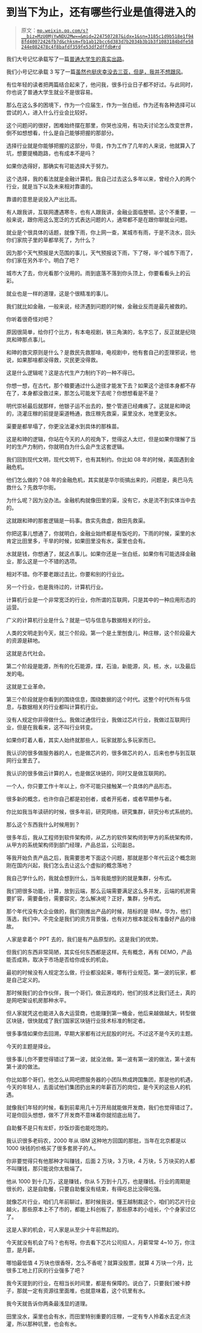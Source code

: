 # 到当下为止，还有哪些行业是值得进入的

> 原文：[`mp.weixin.qq.com/s?__biz=MzU0MjYwNDU2Mw==&mid=2247507287&idx=1&sn=3185c1d9b518e1f948fd40072426fb7d&chksm=fb1ab12bcc6d383d7b2034b3b1b3f1083184bdfe58244e082478c4f8bafdf359fe53df2dffdb#rd`](http://mp.weixin.qq.com/s?__biz=MzU0MjYwNDU2Mw==&mid=2247507287&idx=1&sn=3185c1d9b518e1f948fd40072426fb7d&chksm=fb1ab12bcc6d383d7b2034b3b1b3f1083184bdfe58244e082478c4f8bafdf359fe53df2dffdb#rd)

我们大号记忆承载写了一篇[普通大学生的真实出路](http://mp.weixin.qq.com/s?__biz=MzU0MjYwNDU2Mw==&mid=2247507275&idx=1&sn=e828738b3f2c5074ed818114a6c2b138&chksm=fb1ab137cc6d3821e30f2bf54b5e9fadff210059c247c15870a7163aa2661d1571b519bf2cff&scene=21#wechat_redirect)。

我们小号记忆承载 3 写了一篇[虽然也挺庆幸没去三亚，但是，我并不想跟风](http://mp.weixin.qq.com/s?__biz=MzU3NDc5Nzc0NQ==&mid=2247519625&idx=1&sn=84a90e610fc0cb39a3cae980037a3cdf&chksm=fd2e2f57ca59a6411fcbd0c8f0ac5e0d37f52a216543e06e1f36caa189cf37a7c70bca7b7c7c&scene=21#wechat_redirect)。

有位年轻的读者把两篇结合起来了，他问我，很多行业日子都不好过。与此同时，你也说了普通大学生就业不是很容易。

那么在这么多的困境下，作为一个应届生，作为一张白纸，作为还有各种选择可以尝试的人，进入什么行业会比较好。

这个问题问的很好，困难始终摆在那里，你哭也没用，有功夫讨论怎么改变世界，倒不如想想看，什么是自己能够把握的那部分。

选择行业就是你能够把握的这部分，毕竟，作为工作了几年的人来说，他就算入了坑，想要提桶跑路，也有成本不是吗？

如果你选得好，那确实有可能选择大于努力。

这个选择，我的看法就是金融计算机，我自己过去这么多年以来，曾经介入的两个行业，就是当下以及未来相对靠谱的。

靠谱的意思是说投入产出比高。

有人跟我讲，互联网遭遇寒冬，也有人跟我讲，金融业面临整顿。这个不重要，一般来说，跟你用这么宽泛的方式表达问题的人，通常都不是在跟你聊就业问题。

就业是个很具体的话题，就像下雨，你上网一查，某城市有雨，于是不浇水，回头你们家院子里的草都旱死了，为什么？

因为那个天气预报是大范围的事儿，天气预报说下雨，下了呀，半个城市下雨了，你们家在另外半个。明白了吧？

城市大了去，你光看那个没用的。雨到底落不落到你头顶上，你要看看头上的云彩。

就业也是一样的道理，这是个很精准的事儿。

我们就比如金融，一般来说，经济遇到问题的时候，金融业反而是最先被救的。

你听着很奇怪对吧？

原因很简单，给你打个比方，有本电视剧，铁三角演的，名字忘了，反正就是纪晓岚和珅那点事儿。

和珅的救灾原则是什么？是救民先救那啥，电视剧中，他有套自己的歪理邪说，他说，如果那啥都没得救，灾民更没得救。

这是什么逻辑呢？这是古代生产力制约下的一种不得已。

你想一想，在古代，那个粮要通过什么途径才能发下去？如果这个途径本身都不存在了，本身都没救过来，那怎么可能发下去呢？你想想看是不是？

明代崇祯最后就那样，他银子运不出去的，整个管道已经瘫痪了。这就是和珅说的，浇灌庄稼的前提是渠道畅通，救庄稼先救渠，渠里没水，地里更没水。

渠要是都旱塌了，你更没法灌水到具体的那株苗。

这是和珅的逻辑，你站在今天的人的视角下，觉得这人太烂，但是如果你理解了当时的生产力制约，你就明白为什么会产生这套逻辑。

我们回到现代文明，现代文明下，也有其制约。你比如 08 年的时候，美国遇到金融危机。

他们怎么做的？08 年的金融危机，其实就是华尔街搞出来的，问题是，奥巴马先救什么？先救华尔街。

为什么呢？因为没办法。金融机构就像田里的渠，没有它，水是流不到实体当中去的。

这就跟和珅的那套逻辑是一码事。救实先救虚，救田先救渠。

你把这事儿想通了，你就明白，金融业始终都是有饭吃的，下雨的时候，渠里的水肯定比田里多，干旱的时候，如果田里没有水，渠里也会有。

水就是钱，你想通了，就这点事儿。如果你还是一张白纸，如果你有可能选择金融业，那么这是一个不错的选项。

相对不错。你不要老跟过去比，你要和别的行业比。

另一个行业，也是我待过的，计算机行业。

计算机行业是一个非常宽泛的行业，你所谓的互联网，只是其中的一种应用形态的运营。

广义的计算机行业是什么？就是一切与信息与数据相关的行业。

人类的文明走到今天，就三个阶段。第一个是土里刨食儿，种庄稼，这个阶段最大的资源是耕地。

这就是古代社会。

第二个阶段是能源，所有的化石能源，煤，石油，新能源，风，核，水，以及最后发的电。

这就是工业革命。

第三个阶段就是你看到的围绕信息，围绕数据的这个时代。这整个时代所有与信息，与数据相关的行业都叫计算机行业。

没有人规定你非得做什么。我做过通信行业，我做过芯片行业，我做过互联网行业，但是在我看来，这不叫行业转变。

如果你盯着人看，其实人始终就那些人，玩家就那么多玩家而已。

我认识的很多做服务器的人，也是做芯片的，很多做芯片的人，后来也参与到互联网行业里去了。

我认识的很多做云计算的人，也是做区块链的，同时又是做互联网的。

一个人，你只要工作十年以上，你不可能只接触某一个具体的产品形态。

很多新的概念，也许你自己都是初创者，或者开拓者，或者早期参与者。

你比如我当年读研的时候，很多年前，研究网络，研究集群，研究分布式系统的。

那么这个东西我什么时候用到？

很多年后，我从工程师到软件架构师，从乙方的软件架构师到甲方的系统架构师，从甲方的系统架构师到部门经理，产品总监，公司副总。

等我开始负责产品之后，我需要思考下面这个问题，那就是那个年代云这个概念刚刚在国内兴起，我们怎么去让这么个虚拟的概念落地？

我自己学什么的，我就会想到什么，当年我能想到的就是集群，分布式。

我们把很多功能，计算，放到云端，那么云端需要满足这么多并发，云端的机房需要扩容，需要备份，需要容灾，怎么解决呢？正好，集群，分布式。

那个年代没有大企业做的，我们刚推出产品的时候，陪标的是 IBM，华为，他们落选，我们中。不完全是我们的资方背景强，也有对方根本就没有准备好产品的缘故。

人家是拿着个 PPT 去的，我们是有产品原型的。这是我们的优势。

但我们的东西非常简陋，其实任何东西都是这样。先有概念，再有 DEMO，产品能否成熟，取决于市场是否给你成长的机会。

最初的时候没有人规定怎么做，行业都没起来，哪有行业规范。第一波的玩家，都是自己定义的。

那时候我们的合作伙伴，我一个哥们，做云游戏的，他们的技术比我们还土，真的是网吧架设机房那种水平。

但人家就凭这也能进入各大运营商，也能赚到第一桶金，他后来越做越大，转型做区块链，很快就成了我们国家区块链行业技术标准的制定者。

很多事情如果你去回溯，早期大家都有过光屁股的时光。不过这不是今天的主题。

今天的主题是择业。

很多事儿你不要觉得错过了第一波，就没法做。第一波有第一波的做法，第十波有第十波的做法。

你比如那个哥们，他怎么从网吧攒服务器的小团队熬成跨国集团，那是他的机遇，今天的年轻人，去面试他们集团扔出来的年薪百万的岗位，是今天的这些人的机遇。

就像我们年轻的时候，看到前辈用几十万开局就能做开发商，我们也觉得错过了。可是你回头想想，做不了开发商不意味着你就彻底出局了。

自助餐不是只有龙虾，炒饭炒面也能吃饱的。

我认识很多老码农，2000 年从 IBM 这种地方回国的那批，当年在北京都是以 1000 块钱的价格买了很多套房子的人。 

你非要觉得只有他那种才叫赚钱，后面 2 万块，3 万块，4 万块，5 万块买的人都不叫赚钱，那只能说你太极端了。

他从 1000 到十几万，这是赚钱，你从 5 万到十几万，也是赚钱。行业的周期是很长的，这是自助餐，只要自助餐没有结束，有得吃总比没得吃强。

就像芯片行业，咱们几年前聊过，那时候我说，懂王越制裁这个，咱们的芯片行业越火，那些原本上不了市的，都能上科创板了，那些原本的小组长，个个身家过亿了。

这是人家的机会，可人家是从至少十年前熬起的。

今天就没有机会了吗？也有呀。你去看下芯片公司招人，月薪常常 4~10 万，你注意，是月薪。

哪怕最低值 4 万块也很香呀，怎么不香呢？就算没股票，就算 4 万块一个月，比很多工地上打灰的行业强多了吧？

我今天提到的行业，在相当长时间里，都是有保障的。说白了，只要我们被卡脖子，那就一定有资源往里面堆，也就意味着，这个坑里有水。

我今天就告诉你两条最浅显的道理。

田里没水，渠里也会有水，而田里特别重要的庄稼，一定有专人拎着水去定点浇灌，所以那种坑里，也会有水。